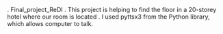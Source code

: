 . Final_project_ReDI
. This project is helping to find the floor in a 20-storey hotel where our room is located
. I used pyttsx3 from the Python library, which allows computer to talk.
